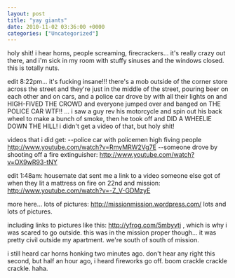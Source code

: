 ```yaml
---
layout: post
title: "yay giants"
date: 2010-11-02 03:36:00 +0000
categories: ["Uncategorized"]
---
```


holy shit! i hear horns, people screaming, firecrackers... it's really crazy out there, and i'm sick in my room with stuffy sinuses and the windows closed. this is totally nuts.

edit 8:22pm... it's fucking insane!!! there's a mob outside of the corner store across the street and they're just in the middle of the street, pouring beer on each other and on cars, and a police car drove by with all their lights on and HIGH-FIVED THE CROWD and everyone jumped over and banged on THE POLICE CAR WTF!! ... i saw a guy rev his motorcycle and spin out his back wheel to make a bunch of smoke, then he took off and DID A WHEELIE DOWN THE HILL! i didn't get a video of that, but holy shit!

videos that i did get: 
--police car with policemen high fiving people http://www.youtube.com/watch?v=RmyMRW2Vg7E
--someone drove by shooting off a fire extinguisher: http://www.youtube.com/watch?v=OX9wR93-tNY

edit 1:48am: housemate dat sent me a link to a video someone else got of when they lit a mattress on fire on 22nd and mission: http://www.youtube.com/watch?v=-Z_V-GDMzyE

more here... lots of pictures: http://missionmission.wordpress.com/
lots and lots of pictures.

including links to pictures like this: http://yfrog.com/5mbyvtj   , which is why i was scared to go outside. this was in the mission proper though... it was pretty civil outside my apartment. we're south of south of mission. 

i still heard car horns honking two minutes ago. don't hear any right this second, but half an hour ago, i heard fireworks go off. boom crackle crackle crackle. haha.